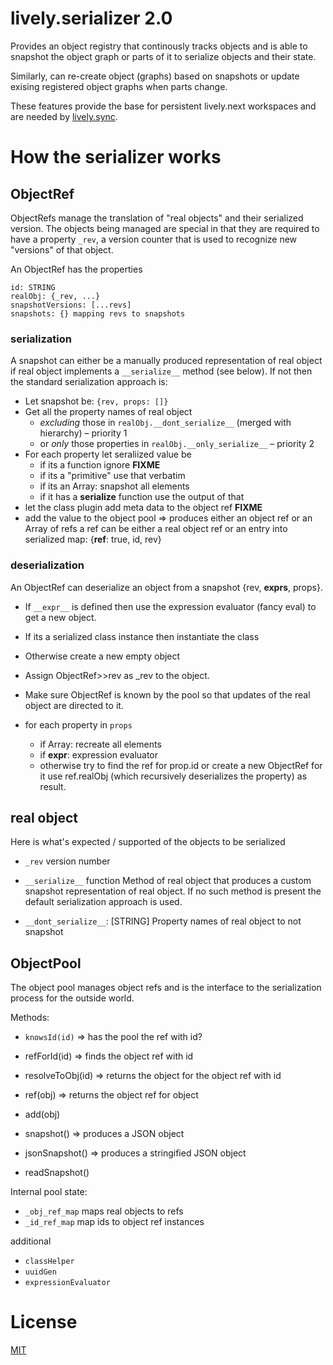 # lively.serializer 2.0

Provides an object registry that continously tracks objects and is able to
snapshot the object graph or parts of it to serialize objects and their state.

Similarly, can re-create object (graphs) based on snapshots or update exising
registered object graphs when parts change.

These features provide the base for persistent lively.next workspaces and are
needed by [lively.sync](https://github.com/LivelyKernel/lively.sync).



# How the serializer works


## ObjectRef

ObjectRefs manage the translation of "real objects" and their serialized version. The objects being managed are special in that they are required to have a property `_rev`, a version counter that is used to recognize new "versions" of that object.

An ObjectRef has the properties

```
id: STRING
realObj: {_rev, ...}
snapshotVersions: [...revs]
snapshots: {} mapping revs to snapshots
```

### serialization

A snapshot can either be a manually produced representation of real object if real object implements a `__serialize__` method (see below). If not then the standard serialization approach is:

- Let snapshot be: `{rev, props: []}`
- Get all the property names of real object
  - *excluding* those in `realObj.__dont_serialize__` (merged with hierarchy) – priority 1
  - or *only* those properties in `realObj.__only_serialize__` – priority 2
- For each property let seraliized value be
  - if its a function ignore **FIXME**
  - if its a "primitive" use that verbatim
  - if its an Array: snapshot all elements
  - if it has a __serialize__ function use the output of that
- let the class plugin add meta data to the object ref **FIXME**
- add the value to the object pool => produces either an object ref or an Array of refs
  a ref can be either a real object ref or an entry into serialized map: {__ref__: true, id, rev}

### deserialization

An ObjectRef can deserialize an object from a snapshot {rev, __exprs__, props}.

- If `__expr__` is defined then use the expression evaluator (fancy eval) to get a new object.
- If its a serialized class instance then instantiate the class
- Otherwise create a new empty object

- Assign ObjectRef>>rev as _rev to the object.

- Make sure ObjectRef is known by the pool so that updates of the real object are directed to it.

- for each property in `props`
  - if Array: recreate all elements
  - if __expr__: expression evaluator
  - otherwise try to find the ref for prop.id or create a new ObjectRef for it
    use ref.realObj (which recursively deserializes the property) as result.


## real object

Here is what's expected / supported of the objects to be serialized

- `_rev`
version number

- `__serialize__` function
Method of real object that produces a custom snapshot representation of real object. If no such method is present the default serialization approach is used.

- `__dont_serialize__`: [STRING]
Property names of real object to not snapshot


## ObjectPool

The object pool manages object refs and is the interface to the serialization process for the outside world.

Methods:

- `knowsId(id)` => has the pool the ref with id?
- refForId(id) => finds the object ref with id
- resolveToObj(id) => returns the object for the object ref with id
- ref(obj) => returns the object ref for object

- add(obj)
- snapshot() => produces a JSON object
- jsonSnapshot() => produces a stringified JSON object
- readSnapshot()

Internal pool state:
- `_obj_ref_map` maps real objects to refs
- `_id_ref_map` map ids to object ref instances

additional
- `classHelper`
- `uuidGen`
- `expressionEvaluator`




# License

[MIT](LICENSE)
